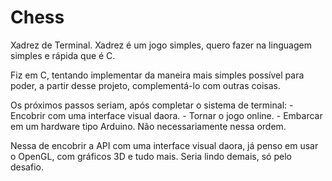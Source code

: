# Chess

Xadrez de Terminal. Xadrez é um jogo simples, quero fazer na linguagem simples e rápida que é C.

Fiz em C, tentando implementar da maneira mais simples possível
para poder, a partir desse projeto, complementá-lo com outras
coisas.

Os próximos passos seriam, após completar o sistema de terminal:
    - Encobrir com uma interface visual daora.
    - Tornar o jogo online.
    - Embarcar em um hardware tipo Arduino.
Não necessariamente nessa ordem.

Nessa de encobrir a API com uma interface visual daora, já penso em
usar o OpenGL, com gráficos 3D e tudo mais. Seria lindo demais, só
pelo desafio.
